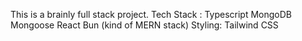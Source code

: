 This is a brainly full stack project.
Tech Stack : Typescript MongoDB Mongoose React Bun (kind of MERN stack)
Styling: Tailwind CSS
